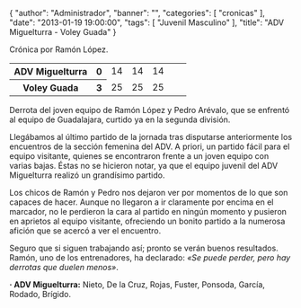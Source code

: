 {
  "author": "Administrador", 
  "banner": "", 
  "categories": [
    "cronicas"
  ], 
  "date": "2013-01-19 19:00:00", 
  "tags": [
    "Juvenil Masculino"
  ], 
  "title": "ADV Miguelturra - Voley Guada"
}

Crónica por Ramón López.

<table>
  <tr>
	 <th>ADV Miguelturra</th><th>0</th>
	 <td>14</td><td>14</td><td>14</td><td></td><td></td>
  </tr>
  <tr>
	 <th>Voley Guada</th><th>3</th>
	 <td>25</td><td>25</td><td>25</td><td></td><td></td>
  </tr>
</table>

Derrota del joven equipo de Ramón López y Pedro Arévalo, que se enfrentó al equipo de Guadalajara, curtido ya en la segunda división.

Llegábamos al último partido de la jornada tras disputarse anteriormente los encuentros de la sección femenina del ADV. A priori, un partido fácil para el equipo visitante, quienes se encontraron frente a un joven equipo con varias bajas. Éstas no se hicieron notar, ya que el equipo juvenil del ADV Miguelturra realizó un grandísimo partido. 

Los chicos de Ramón y Pedro nos dejaron ver por momentos de lo que son capaces de hacer. Aunque no llegaron a ir claramente por encima en el marcador, no le perdieron la cara al partido en ningún momento y pusieron en aprietos al equipo visitante, ofreciendo un bonito partido a la numerosa afición que se acercó a ver el encuentro. 

Seguro que si siguen trabajando así; pronto se verán buenos resultados. Ramón, uno de los entrenadores, ha declarado: <em>«Se puede perder, pero hay derrotas que duelen menos»</em>.

<strong>· ADV Miguelturra:</strong> Nieto, De la Cruz, Rojas, Fuster, Ponsoda, García, Rodado, Brígido.


